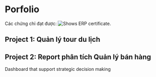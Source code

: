 # Porfolio
Các chứng chỉ đạt được:
<picture>
  <img alt="Shows ERP certificate." src="[ERP](https://drive.google.com/file/d/1n8tKDtgATyJy-a5174nvl21iAP_d3I7m/view?usp=drive_link)">
</picture>
## Project 1: Quản lý tour du lịch


## Project 2: Report phân tích Quản lý bán hàng
Dashboard that support strategic decision making 
<file alt="" scr="https://github.com/daohtttql/Porfolio/blob/main/dashboard%20Sales%20support%20strategic%20decision%20making.pbix">
